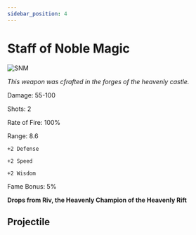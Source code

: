 ```yaml
---
sidebar_position: 4
---
```


# Staff of Noble Magic

![SNM](http://i.imgur.com/m6ZB8vF.png)

<i>This weapon was  cfrafted in the forges of the heavenly castle.</i>

Damage: 55-100

Shots: 2

Rate of Fire: 100%

Range: 8.6

    +2 Defense
    
    +2 Speed
    
    +2 Wisdom

Fame Bonus: 5%

**Drops from Riv, the Heavenly Champion of the Heavenly Rift**

## Projectile
